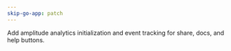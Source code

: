 ```yaml
---
skip-go-app: patch
---
```


Add amplitude analytics initialization and event tracking for share, docs, and help buttons.
